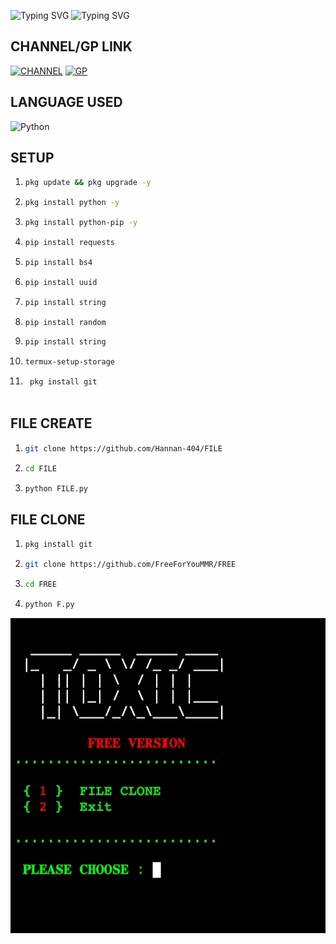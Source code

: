 ![Typing SVG](https://readme-typing-svg.herokuapp.com?font=Fira+Code&size=30&pause=1000&color=0216F7&random=false&width=435&lines=FREE+VERSION)
![Typing SVG](https://readme-typing-svg.herokuapp.com?font=Fira+Code&size=30&pause=1000&color=0216F7&random=false&width=435&lines=NOT+ALLOW+FOR+SELL)

## CHANNEL/GP LINK 
[![CHANNEL](https://img.shields.io/badge/-CHANNEL-red)](https://t.me/TOXIC_TERMUX)
[![GP](https://img.shields.io/badge/-GP-green)](https://t.me/+I7kp4hy1Q1c0Zjhl)


## LANGUAGE USED
![Python](https://img.shields.io/badge/-Python-blue?logo=python&logoColor=blue)


## SETUP 

1. 
    ```sh
    pkg update && pkg upgrade -y
    ```

2. 
    ```sh
    pkg install python -y 
    ```

3. 
    ```sh
    pkg install python-pip -y
    ```

4. 
    ```sh
    pip install requests 
    ```
    
5. 
    ```sh
    pip install bs4
    ```

6. 
    ```sh
    pip install uuid
    ```

7. 
    ```sh
    pip install string
    ```

8. 
    ```sh
    pip install random 
    ```
        
9. 
    ```sh
    pip install string 
    ```

10. 
    ```sh
    termux-setup-storage 
    ```

11. 
    ```sh
     pkg install git
     
    ```
                


## FILE CREATE

1. 
    ```sh
    git clone https://github.com/Hannan-404/FILE
    ```

2. 
    ```sh
    cd FILE 
    ```

3. 
    ```sh
    python FILE.py
    ```




    
## FILE CLONE

1. 
    ```sh
    pkg install git
    ```

2. 
    ```sh
    git clone https://github.com/FreeForYouMMR/FREE
    ```

3. 
    ```sh
    cd FREE
    ```

4. 
    ```sh
    python F.py
    ```


![Image](https://github.com/FreeForYouMMR/FREE/blob/main/IMG_20240628_012958.jpg)

